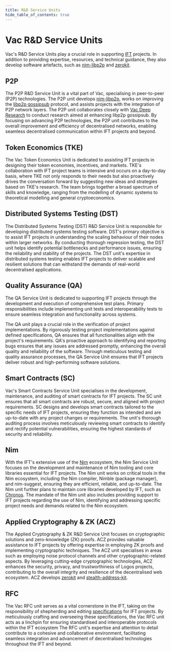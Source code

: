 ```yaml
---
title: R&D Service Units
hide_table_of_contents: true
---
```


# Vac R&D Service Units

Vac's R&D Service Units play a crucial role in supporting [IFT](https://free.technology) projects.
In addition to providing expertise, resources, and technical guidance,
they also develop software artefacts, such as [nim-libp2p](https://github.com/status-im/nim-libp2p) and [zerokit](https://github.com/vacp2p/zerokit).

## P2P

The P2P R&D Service Unit is a vital part of Vac, specialising in peer-to-peer (P2P) technologies.
The P2P unit develops [nim-libp2p](https://github.com/status-im/nim-libp2p),
works on improving the [libp2p gossipsub](https://docs.libp2p.io/concepts/pubsub/overview/) protocol,
and assists projects with the integration of P2P network layers.
The P2P unit collaborates closely with [Vac Deep Research](/deepresearch) to conduct research aimed at enhancing libp2p gossipsub.
By focusing on advancing P2P technologies, the P2P unit contributes to the overall improvement and efficiency of decentralised networks,
enabling seamless decentralised communication within IFT projects and beyond.

## Token Economics (TKE)

The Vac Token Economics Unit is dedicated to assisting IFT projects in designing their token economies, incentives, and markets.
TKE's collaboration with IFT project teams is intensive and occurs on a day-to-day basis,
where TKE not only responds to their needs but also proactively drives the conversation forward by suggesting new ideas and strategies
based on TKE's research.
The team brings together a broad spectrum of skills and knowledge, ranging from the modelling of dynamic systems to theoretical modelling
and general cryptoeconomics.

## Distributed Systems Testing (DST)

The Distributed Systems Testing (DST) R&D Service Unit is responsible for developing distributed systems testing software.
DST's primary objective is to assist IFT projects in understanding the scaling behaviour of their nodes within larger networks.
By conducting thorough regression testing, the DST unit helps identify potential bottlenecks and performance issues,
ensuring the reliability and stability of the projects.
The DST unit's expertise in distributed systems testing enables IFT projects to deliver scalable and resilient solutions that can withstand the demands of real-world decentralised applications.

## Quality Assurance (QA)

The QA Service Unit is dedicated to supporting IFT projects through the development and execution of comprehensive test plans.
Primary responsibilities include implementing unit tests and interoperability tests to ensure seamless integration and functionality across systems.

The QA unit plays a crucial role in the verification of project implementations.
By rigorously testing project implementations against defined specifications, QA ensures that all functionalities align with the project's requirements.
QA's proactive approach to identifying and reporting bugs ensures that any issues are addressed promptly, enhancing the overall quality and reliability of the software.
Through meticulous testing and quality assurance processes, the QA Service Unit ensures that IFT projects deliver robust and high-performing software solutions.

## Smart Contracts (SC)

Vac's Smart Contracts Service Unit specialises in the development, maintenance, and auditing of smart contracts for IFT projects.
The SC unit ensures that all smart contracts are robust, secure, and aligned with project requirements.
SC designs and develops smart contracts tailored to the specific needs of IFT projects,
ensuring they function as intended and are up-to-date with any project changes or requirements.
The unit's thorough auditing process involves meticulously reviewing smart contracts to identify and rectify potential vulnerabilities,
ensuring the highest standards of security and reliability.

## Nim

With the IFT's extensive use of the [Nim](https://nim-lang.org/) ecosystem,
the Nim Service Unit focuses on the development and maintenance of Nim tooling and core libraries essential for IFT projects.
The Nim unit works on critical tools in the Nim ecosystem, including the Nim compiler, Nimble (package manager),
and nim-suggest, ensuring they are efficient, reliable, and up-to-date.
The Nim unit further plans to maintain core libraries developed by IFT, such as [Chronos](https://github.com/status-im/nim-chronos).
The mandate of the Nim unit also includes providing support to IFT projects regarding the use of Nim,
identifying and addressing specific project needs and demands related to the Nim ecosystem.

## Applied Cryptography & ZK (ACZ)

The Applied Cryptography & ZK R&D Service Unit focuses on cryptographic solutions and zero-knowledge (ZK) proofs.
ACZ provides valuable assistance to IFT projects by offering expertise in employing ZK proofs and implementing cryptographic techniques.
The ACZ unit specialises in areas such as employing noise protocol channels and other cryptographic-related aspects.
By leveraging cutting-edge cryptographic technologies, ACZ enhances the security, privacy, and trustworthiness of Logos projects,
contributing to the overall integrity and resilience of the decentralised web ecosystem.
ACZ develops [zerokit](https://github.com/vacp2p/zerokit) and [stealth-address-kit](https://github.com/vacp2p/stealth-address-kit).

## RFC

The Vac RFC unit serves as a vital cornerstone in the IFT,
taking on the responsibility of shepherding and editing [specifications](https://rfc.vac.dev/) for IFT projects.
By meticulously crafting and overseeing these specifications,
the Vac RFC unit acts as a linchpin for ensuring standardised and interoperable protocols within the IFT ecosystem
The RFC unit's expertise and attention to detail contribute to a cohesive and collaborative environment,
facilitating seamless integration and advancement of decentralised technologies
throughout the IFT and beyond.

